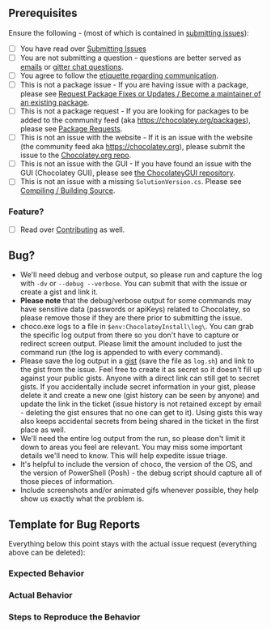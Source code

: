 ## Prerequisites

Ensure the following - (most of which is contained in [submitting issues](https://github.com/chocolatey/choco#submitting-issues)):

 * [ ] You have read over [Submitting Issues](https://github.com/chocolatey/choco#submitting-issues)
 * [ ] You are not submitting a question - questions are better served as [emails](http://groups.google.com/group/chocolatey) or [gitter chat questions](https://gitter.im/chocolatey/choco).
 * [ ] You agree to follow the [etiquette regarding communication](https://github.com/chocolatey/choco#etiquette-regarding-communication).
 * [ ] This is not a package issue - If you are having issue with a package, please see [Request Package Fixes or Updates / Become a maintainer of an existing package](https://github.com/chocolatey/choco/wiki/PackageTriageProcess).
 * [ ] This is not a package request - If you are looking for packages to be added to the community feed (aka https://chocolatey.org/packages), please see [Package Requests](https://github.com/chocolatey/choco/wiki/PackageTriageProcess#package-request-package-missing).
 * [ ] This is not an issue with the website - If it is an issue with the website (the community feed aka https://chocolatey.org), please submit the issue to the [Chocolatey.org repo](https://github.com/chocolatey/chocolatey.org).
 * [ ] This is not an issue with the GUI - If you have found an issue with the GUI (Chocolatey GUI), please see [the ChocolateyGUI repository](https://github.com/chocolatey/ChocolateyGUI#submitting-issues).
 * [ ] This is not an issue with a missing `SolutionVersion.cs`. Please see [Compiling / Building Source](https://github.com/chocolatey/choco#compiling--building-source).
 
### Feature? 

 * [ ] Read over [Contributing](https://github.com/chocolatey/choco/blob/master/CONTRIBUTING.md) as well.


## Bug?

 * We'll need debug and verbose output, so please run and capture the log with `-dv` or `--debug --verbose`. You can submit that with the issue or create a gist and link it.
 * **Please note** that the debug/verbose output for some commands may have sensitive data (passwords or apiKeys) related to Chocolatey, so please remove those if they are there prior to submitting the issue.
 * choco.exe logs to a file in `$env:ChocolateyInstall\log\`. You can grab the specific log output from there so you don't have to capture or redirect screen output. Please limit the amount included to just the command run (the log is appended to with every command).
 * Please save the log output in a [gist](https://gist.github.com) (save the file as `log.sh`) and link to the gist from the issue. Feel free to create it as secret so it doesn't fill up against your public gists. Anyone with a direct link can still get to secret gists. If you accidentally include secret information in your gist, please delete it and create a new one (gist history can be seen by anyone) and update the link in the ticket (issue history is not retained except by email - deleting the gist ensures that no one can get to it). Using gists this way also keeps accidental secrets from being shared in the ticket in the first place as well.
 * We'll need the entire log output from the run, so please don't limit it down to areas you feel are relevant. You may miss some important details we'll need to know. This will help expedite issue triage.
 * It's helpful to include the version of choco, the version of the OS, and the version of PowerShell (Posh) - the debug script should capture all of those pieces of information.
 * Include screenshots and/or animated gifs whenever possible, they help show us exactly what the problem is.

## Template for Bug Reports

Everything below this point stays with the actual issue request (everything above can be deleted):
 
### Expected Behavior

### Actual Behavior

### Steps to Reproduce the Behavior

